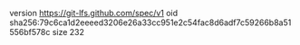 version https://git-lfs.github.com/spec/v1
oid sha256:79c6ca1d2eeeed3206e26a33cc951e2c54fac8d6adf7c59266b8a51556bf578c
size 232
